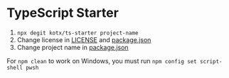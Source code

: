 # TypeScript Starter

1. `npx degit kotx/ts-starter project-name`
2. Change license in [LICENSE](/LICENSE) and [package.json](/package.json)
3. Change project name in [package.json](/package.json)

For `npm clean` to work on Windows, you must run `npm config set script-shell pwsh`
